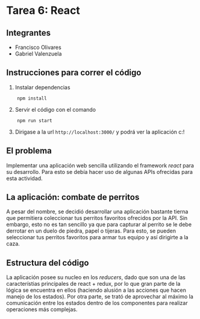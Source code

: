 # Tarea 6: React

## Integrantes

- Francisco Olivares
- Gabriel Valenzuela

## Instrucciones para correr el código

1. Instalar dependencias
```
    npm install
```
2. Servir el código con el comando
```
    npm run start
```

3. Dirigase a la url `http://localhost:3000/` y podrá ver la aplicación c:!

## El problema

Implementar una aplicación web sencilla utilizando el framework *react* para su desarrollo. Para esto se debía hacer uso de algunas APIs ofrecidas para esta actividad.

## La aplicación: combate de perritos

A pesar del nombre, se decidió desarrollar una aplicación bastante tierna que permitiera coleccionar tus perritos favoritos ofrecidos por la API. Sin embargo, esto no es tan sencillo ya que para capturar al perrito se le debe derrotar en un duelo de piedra, papel o tijeras. Para esto, se pueden seleccionar tus perritos favoritos para armar tus equipo y así dirigirte a la caza.

## Estructura del código

La aplicación posee su nucleo en los *reducers*, dado que son una de las característias principales de react + redux, por lo que gran parte de la lógica se encuentra en ellos (haciendo alusión a las acciones que hacen manejo de los estados). Por otra parte, se trató de aprovechar al máximo la comunicación entre los estados dentro de los componentes para realizar operaciones más complejas.